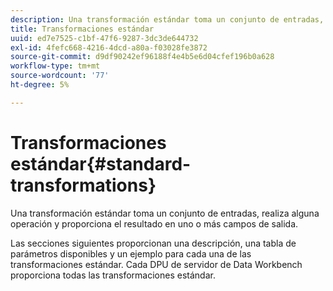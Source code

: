 ```yaml
---
description: Una transformación estándar toma un conjunto de entradas, realiza alguna operación y proporciona el resultado en uno o más campos de salida.
title: Transformaciones estándar
uuid: ed7e7525-c1bf-47f6-9287-3dc3de644732
exl-id: 4fefc668-4216-4dcd-a80a-f03028fe3872
source-git-commit: d9df90242ef96188f4e4b5e6d04cfef196b0a628
workflow-type: tm+mt
source-wordcount: '77'
ht-degree: 5%

---
```


# Transformaciones estándar{#standard-transformations}

Una transformación estándar toma un conjunto de entradas, realiza alguna operación y proporciona el resultado en uno o más campos de salida.

Las secciones siguientes proporcionan una descripción, una tabla de parámetros disponibles y un ejemplo para cada una de las transformaciones estándar. Cada DPU de servidor de Data Workbench proporciona todas las transformaciones estándar.
